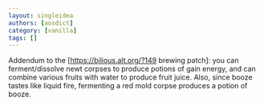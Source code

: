 ```yaml
---
layout: singleidea
authors: [aosdict]
category: [vanilla]
tags: []
---
```

Addendum to the [https://bilious.alt.org/?149 brewing patch]: you can ferment/dissolve newt corpses to produce potions of gain energy, and can combine various fruits with water to produce fruit juice. Also, since booze tastes like liquid fire, fermenting a red mold corpse produces a potion of booze.
